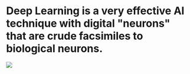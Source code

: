 # Deep Learning is a very effective AI technique with digital "neurons" that are crude facsimiles to biological neurons.
![](https://machinelearningmastery.com/wp-content/uploads/2019/02/Plot-of-a-Subset-of-Images-from-the-MNIST-Dataset.png)
